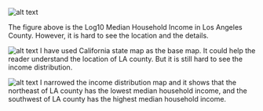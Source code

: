 
![alt text](https://github.com/lanyu0322/PUS2020_LYu/blob/master/HW9/log10%20household%20income%20LA%20county%20before.png)

The figure above is the Log10 Median Household Income in Los Angeles County. However, it is hard to see the location and the details.

![alt text](https://github.com/lanyu0322/PUS2020_LYu/blob/master/HW9/log10%20median%20household%20income%20LA%20county%20v1.png)
I have used California state map as the base map. It could help the reader understand the location of LA county. But it is still hard to see the income distribution.

![alt text](https://github.com/lanyu0322/PUS2020_LYu/blob/master/HW9/Log10%20Median%20Household%20Income%20in%20LA%20County%20V2.png)
I narrowed the income distribution map and it shows that the northeast of LA county has the lowest median household income, and the southwest of LA county has the highest median household income.
